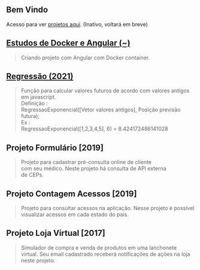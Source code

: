 Bem Vindo
----------------------------------------------------------------------------
Acesso para ver [projetos aqui](https://repositoriooiler.com.br/). (Inativo, voltará em breve)  

[Estudos de Docker e Angular (~)](/projeto-app-angular/app-angular)
----------------------------------------------------------------------------
> Criando projeto com Angular com Docker container.

[Regressão (2021)](/Regressao.js)
----------------------------------------------------------------------------
> Função para calcular valores futuros de acordo com valores antigos em javascript.  
> Definição :  
RegressaoExponencial([Vetor valores antigos], Posição previsão futura);  
> Ex :  
RegressaoExponencial([1,2,3,4,5], 6) = 8.424172486141028

Projeto Formulário [2019]
----------------------------------------------------------------------------
> Projeto para cadastrar pré-consulta online de cliente  
com seu  médico.  Neste  projeto há consulta de API  externa  
de CEPs.  

Projeto Contagem Acessos [2019]
----------------------------------------------------------------------------
> Projeto para consultar acessos na aplicação. Nesse projeto é possível   
visualizar acessos em cada estado do país.  

Projeto Loja Virtual [2017]
----------------------------------------------------------------------------
> Simulador de compra e venda de produtos em uma lanchonete  
virtual. Seu email cadastrado receberá notificações de ações na loja  
neste projeto.







